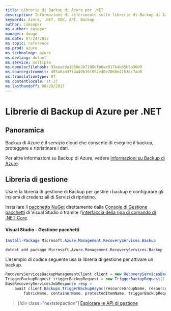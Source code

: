 ```yaml
---
title: Librerie di Backup di Azure per .NET
description: Informazioni di riferimento sulle librerie di Backup di Azure per .NET
keywords: Azure, .NET, SDK, API, Backup
author: camsoper
ms.author: casoper
manager: douge
ms.date: 07/24/2017
ms.topic: reference
ms.prod: azure
ms.technology: azure
ms.devlang: dotnet
ms.service: multiple
ms.openlocfilehash: 93eeaeda1860e3b7190dfb0ae917b4b85b5a3609
ms.sourcegitcommit: d95a6ad3774a49b16f652e40e7860e47636c7ad0
ms.translationtype: HT
ms.contentlocale: it-IT
ms.lasthandoff: 08/28/2017
---
```

# <a name="azure-backup-libraries-for-net"></a>Librerie di Backup di Azure per .NET

## <a name="overview"></a>Panoramica

Backup di Azure è il servizio cloud che consente di eseguire il backup, proteggere e ripristinare i dati.

Per altre informazioni su Backup di Azure, vedere [Informazioni su Backup di Azure](/azure/backup/backup-introduction-to-azure-backup).

## <a name="management-library"></a>Libreria di gestione

Usare la libreria di gestione di Backup per gestire i backup e configurare gli insiemi di credenziali di Servizi di ripristino.

Installare il [pacchetto NuGet](https://www.nuget.org/packages/Microsoft.Azure.Management.RecoveryServices.Backup) direttamente dalla [Console di Gestione pacchetti][PackageManager] di Visual Studio o tramite l'[interfaccia della riga di comando di .NET Core][DotNetCLI].

#### <a name="visual-studio-package-manager"></a>Visual Studio - Gestione pacchetti

```powershell
Install-Package Microsoft.Azure.Management.RecoveryServices.Backup
```

```bash
dotnet add package Microsoft.Azure.Management.RecoveryServices.Backup
```

L'esempio di codice seguente usa la libreria di gestione per attivare un backup.

```csharp
RecoveryServicesBackupManagementClient client = new RecoveryServicesBackupManagementClient(credentials);
TriggerBackupRequest triggerBackupRequest = new TriggerBackupRequest();
BaseRecoveryServicesJobResponse resp =
    await client.Backups.TriggerBackupAsync(resourceGroupName, resourceName, null,
        fabricName, containerName, protectedItemName, triggerBackupRequest);
```

> [!div class="nextstepaction"]
> [Esplorare le API di gestione](/dotnet/api/overview/azure/backup/management)

[PackageManager]: https://docs.microsoft.com/nuget/tools/package-manager-console
[DotNetCLI]: https://docs.microsoft.com/dotnet/core/tools/dotnet-add-package
